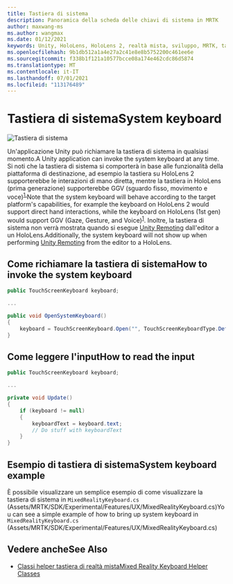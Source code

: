 ```yaml
---
title: Tastiera di sistema
description: Panoramica della scheda delle chiavi di sistema in MRTK
author: maxwang-ms
ms.author: wangmax
ms.date: 01/12/2021
keywords: Unity, HoloLens, HoloLens 2, realtà mista, sviluppo, MRTK, tastiera di sistema,
ms.openlocfilehash: 9b1db512a1a4e27a2c41e8e8b5752200c461ee6e
ms.sourcegitcommit: f338b1f121a10577bcce08a174e462cdc86d5874
ms.translationtype: MT
ms.contentlocale: it-IT
ms.lasthandoff: 07/01/2021
ms.locfileid: "113176489"
---
```

# <a name="system-keyboard"></a><span data-ttu-id="dcd06-104">Tastiera di sistema</span><span class="sxs-lookup"><span data-stu-id="dcd06-104">System keyboard</span></span>

![Tastiera di sistema](../images/system-keyboard/MRTK_SystemKeyboard_Main.png)

<span data-ttu-id="dcd06-106">Un'applicazione Unity può richiamare la tastiera di sistema in qualsiasi momento.</span><span class="sxs-lookup"><span data-stu-id="dcd06-106">A Unity application can invoke the system keyboard at any time.</span></span> <span data-ttu-id="dcd06-107">Si noti che la tastiera di sistema si comporterà in base alle funzionalità della piattaforma di destinazione, ad esempio la tastiera su HoloLens 2 supporterebbe le interazioni di mano diretta, mentre la tastiera in HoloLens (prima generazione) supporterebbe GGV (sguardo fisso, movimento e voce)<sup>[1.](/windows/mixed-reality/gaze)</sup></span><span class="sxs-lookup"><span data-stu-id="dcd06-107">Note that the system keyboard will behave according to the target platform's capabilities, for example the keyboard on HoloLens 2 would support direct hand interactions, while the keyboard on HoloLens (1st gen) would support GGV (Gaze, Gesture, and Voice)<sup>[1](/windows/mixed-reality/gaze)</sup>.</span></span> <span data-ttu-id="dcd06-108">Inoltre, la tastiera di sistema non verrà mostrata quando si esegue [Unity Remoting](../tools/holographic-remoting.md) dall'editor a un HoloLens.</span><span class="sxs-lookup"><span data-stu-id="dcd06-108">Additionally, the system keyboard will not show up when performing [Unity Remoting](../tools/holographic-remoting.md) from the editor to a HoloLens.</span></span>

## <a name="how-to-invoke-the-system-keyboard"></a><span data-ttu-id="dcd06-109">Come richiamare la tastiera di sistema</span><span class="sxs-lookup"><span data-stu-id="dcd06-109">How to invoke the system keyboard</span></span>

```c#
public TouchScreenKeyboard keyboard;

...

public void OpenSystemKeyboard()
{
    keyboard = TouchScreenKeyboard.Open("", TouchScreenKeyboardType.Default, false, false, false, false);
}
```

## <a name="how-to-read-the-input"></a><span data-ttu-id="dcd06-110">Come leggere l'input</span><span class="sxs-lookup"><span data-stu-id="dcd06-110">How to read the input</span></span>

```c#
public TouchScreenKeyboard keyboard;

...

private void Update()
{
    if (keyboard != null)
    {
        keyboardText = keyboard.text;
        // Do stuff with keyboardText
    }
}
```

## <a name="system-keyboard-example"></a><span data-ttu-id="dcd06-111">Esempio di tastiera di sistema</span><span class="sxs-lookup"><span data-stu-id="dcd06-111">System keyboard example</span></span>

<span data-ttu-id="dcd06-112">È possibile visualizzare un semplice esempio di come visualizzare la tastiera di sistema in `MixedRealityKeyboard.cs` (Assets/MRTK/SDK/Experimental/Features/UX/MixedRealityKeyboard.cs)</span><span class="sxs-lookup"><span data-stu-id="dcd06-112">You can see a simple example of how to bring up system keyboard in `MixedRealityKeyboard.cs` (Assets/MRTK/SDK/Experimental/Features/UX/MixedRealityKeyboard.cs)</span></span>

## <a name="see-also"></a><span data-ttu-id="dcd06-113">Vedere anche</span><span class="sxs-lookup"><span data-stu-id="dcd06-113">See Also</span></span>

- [<span data-ttu-id="dcd06-114">Classi helper tastiera di realtà mista</span><span class="sxs-lookup"><span data-stu-id="dcd06-114">Mixed Reality Keyboard Helper Classes</span></span>](../experimental/mixed-reality-keyboard.md)
